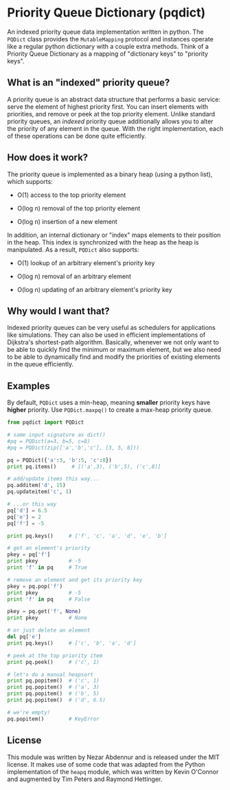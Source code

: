 Priority Queue Dictionary (pqdict)
=========================

An indexed priority queue data implementation written in python. The `PQDict` class provides the `MutableMapping` protocol and instances operate like a regular python dictionary with a couple extra methods. Think of a Priority Queue Dictionary as a mapping of "dictionary keys" to "priority keys".

## What is an "indexed" priority queue?
A priority queue is an abstract data structure that performs a basic service: serve the element of highest priority first. You can insert elements with priorities, and remove or peek at the top priority element. Unlike standard priority queues, an _indexed_ priority queue additionally allows you to alter the priority of any element in the queue. With the right implementation, each of these operations can be done quite efficiently.

## How does it work?
The priority queue is implemented as a binary heap (using a python list), which supports:  

- O(1) access to the top priority element

- O(log n) removal of the top priority element

- O(log n) insertion of a new element

In addition, an internal dictionary or "index" maps elements to their position in the heap. This index is synchronized with the heap as the heap is manipulated. As a result, `PQDict` also supports:     

- O(1) lookup of an arbitrary element's priority key

- O(log n) removal of an arbitrary element 

- O(log n) updating of an arbitrary element's priority key

## Why would I want that?
Indexed priority queues can be very useful as schedulers for applications like simulations. They can also be used in efficient implementations of Dijkstra's shortest-path algorithm. Basically, whenever we not only want to be able to quickly find the minimum or maximum element, but we also need to be able to dynamically find and modify the priorities of existing elements in the queue efficiently.

## Examples
By default, `PQDict` uses a min-heap, meaning **smaller** priority keys have **higher** priority. Use `PQDict.maxpq()` to create a max-heap priority queue.

```python
from pqdict import PQDict

# same input signature as dict()
#pq = PQDict(a=3, b=5, c=8)
#pq = PQDict(zip(['a','b','c'], [3, 5, 8]))

pq = PQDict({'a':3, 'b':5, 'c':8})          
print pq.items()     # [('a',3), ('b',5), ('c',8)]
```

```python
# add/update items this way...
pq.additem('d', 15)
pq.updateitem('c', 1)

# ...or this way
pq['d'] = 6.5
pq['e'] = 2
pq['f'] = -5

print pq.keys()     # ['f', 'c', 'a', 'd', 'e', 'b']
```

```python
# get an element's priority
pkey = pq['f']
print pkey          # -5
print 'f' in pq     # True

# remove an element and get its priority key
pkey = pq.pop('f')
print pkey          # -5
print 'f' in pq     # False

pkey = pq.get('f', None)
print pkey          # None

# or just delete an element
del pq['e']
print pq.keys()     # ['c', 'b', 'a', 'd']
```

```python
# peek at the top priority item
print pq.peek()     # ('c', 1)
```

```python
# let's do a manual heapsort
print pq.popitem()  # ('c', 1)
print pq.popitem()  # ('a', 3)
print pq.popitem()  # ('b', 5)
print pq.popitem()  # ('d', 6.5)
```

```python
# we're empty!
pq.popitem()        # KeyError
```

## License
This module was written by Nezar Abdennur and is released under the MIT license. It makes use of some code that was adapted from the Python implementation of the `heapq` module, which was written by Kevin O'Connor and augmented by Tim Peters and Raymond Hettinger.
